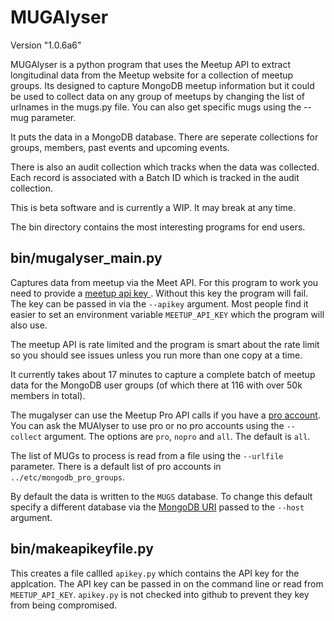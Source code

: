 # MUGAlyser

Version "1.0.6a6"




MUGAlyser is a python program that uses the Meetup API to extract
longitudinal data from the Meetup website for a collection of meetup
groups. Its designed to capture MongoDB meetup information but it
could be used to collect data on any group of meetups by changing the
list of urlnames in the mugs.py file. You can also get specific mugs
using the --mug parameter.

It puts the data in a MongoDB database. There are seperate collections
for groups, members, past events and upcoming events. 

There is also an audit collection which tracks when the
data was collected. Each record is associated with a Batch ID which is
tracked in the audit collection.

This is beta software and is currently a WIP. It may break at any time.

The bin directory contains the most interesting programs for end
users.

## bin/mugalyser_main.py

Captures data from meetup via the Meet API. For this program to work
you need to provide a [ meetup api key ](
https://secure.meetup.com/meetup_api/key/).  Without this key the
program will fail. The key can be passed in via the `--apikey`
argument. Most people find it easier to set an environment variable
`MEETUP_API_KEY` which the program will also use.

The meetup API is rate limited and the program is smart about the rate
limit so you should see issues unless you run more than one copy at a
time.

It currently takes about 17 minutes to capture a complete batch of
meetup data for the MongoDB user groups (of which there at 116 with
over 50k members in total).

The mugalyser can use the Meetup Pro API calls if you have a [pro
account](https://www.meetup.com/pro/).  You can ask the MUAlyser to
use pro or no pro accounts using the `--collect` argument. The options
are `pro`, `nopro` and `all`.  The default is `all`.

The list of MUGs to process is read from a file using the `--urlfile`
parameter. There is a default list of pro accounts in
`../etc/mongodb_pro_groups`.

By default the data is written to the `MUGS` database. To change this
default specify a different database via the [MongoDB URI](https://docs.mongodb.com/manual/reference/connection-string/) passed to the
`--host` argument.

## bin/makeapikeyfile.py

This creates a file callled `apikey.py` which contains the API key for
the applcation. The API key can be passed in on the command line or
read from `MEETUP_API_KEY`. `apikey.py` is not checked into github
to prevent they key from being compromised.

## 
